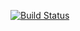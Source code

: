 [![Build Status](https://travis-ci.org/BeYouC/Project110.svg?branch=master)](https://travis-ci.org/BeYouC/Project110)
